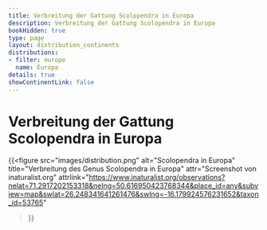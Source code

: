 ```yaml
---
title: Verbreitung der Gattung Scolopendra in Europa
description: Verbreitung der Gattung Scolopendra in Europa
bookHidden: true
type: page
layout: distribution_continents
distributions:
- filter: europe
  name: Europa
details: true
showContinentLink: false
---
```


# Verbreitung der Gattung Scolopendra in Europa

{{<figure
    src="images/distribution.png"
    alt="Scolopendra in Europa"
    title="Verbreitung des Genus Scolopendra in Europa"
    attr="Screenshot von inaturalist.org"
    attrlink="https://www.inaturalist.org/observations?nelat=71.2917202153318&nelng=50.616950423768344&place_id=any&subview=map&swlat=26.248341641261476&swlng=-16.179924576231652&taxon_id=53765"
>}}